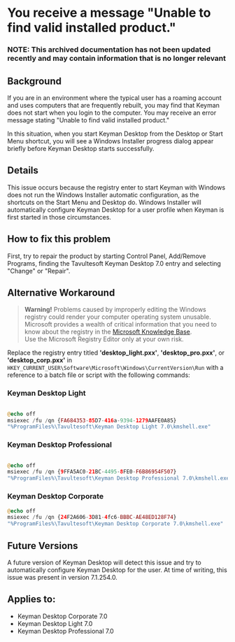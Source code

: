 # You receive a message "Unable to find valid installed product."

### **NOTE**: This archived documentation has not been updated recently and may contain information that is no longer relevant

## Background

If you are in an environment where the typical user has a roaming account and uses computers that are frequently rebuilt, you may find that Keyman does not start when you login to the computer.  You may receive an error message stating "Unable to find valid installed product."

In this situation, when you start Keyman Desktop from the Desktop or Start Menu shortcut, you will see a Windows Installer progress dialog appear briefly before Keyman Desktop starts successfully.

## Details

This issue occurs because the registry enter to start Keyman with Windows does not run the Windows Installer automatic configuration, as the shortcuts on the Start Menu and Desktop do.  Windows Installer will automatically configure Keyman Desktop for a user profile when Keyman is first started in those circumstances.

## How to fix this problem

First, try to repair the product by starting Control Panel, Add/Remove Programs, finding the Tavultesoft Keyman Desktop 7.0 entry and selecting "Change" or "Repair".

## Alternative Workaround

> **Warning!** Problems caused by improperly editing the Windows registry could render your computer operating system unusable. Microsoft provides a wealth of critical information that you need to know about the registry in the [Microsoft Knowledge Base](http://support.microsoft.com/support).  
Use the Microsoft Registry Editor only at your own risk.

Replace the registry entry titled **'desktop_light.pxx'**, **'desktop_pro.pxx'**, or **'desktop_corp.pxx'** in `HKEY_CURRENT_USER\Software\Microsoft\Windows\CurrentVersion\Run` with a reference to a batch file or script with the following commands:

### Keyman Desktop Light

```php

@echo off
msiexec /fu /qn {FA684353-85D7-416a-9394-1279AAFE0A85}
"%ProgramFiles%\Tavultesoft\Keyman Desktop Light 7.0\kmshell.exe"
```

### Keyman Desktop Professional

```php

@echo off
msiexec /fu /qn {9FFA5AC0-21BC-4495-8FE0-F6B86954F507}
"%ProgramFiles%\Tavultesoft\Keyman Desktop Professional 7.0\kmshell.exe"
```

### Keyman Desktop Corporate

``` php
@echo off
msiexec /fu /qn {24F2A606-3D81-4fc6-BBBC-AE48ED128F74}
"%ProgramFiles%\Tavultesoft\Keyman Desktop Corporate 7.0\kmshell.exe"
```

## Future Versions

A future version of Keyman Desktop will detect this issue and try to automatically configure Keyman Desktop for the user.  At time of writing, this issue was present in version 7.1.254.0.

## Applies to:
 * Keyman Desktop Corporate 7.0
 * Keyman Desktop Light 7.0
 * Keyman Desktop Professional 7.0